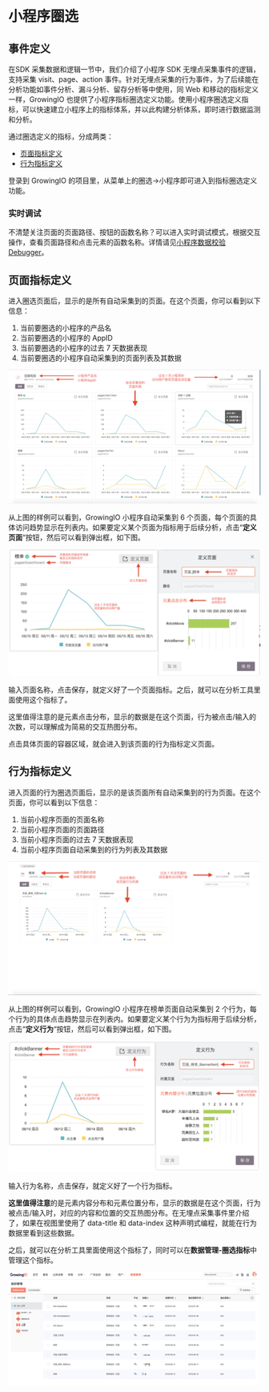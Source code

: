 # 小程序圈选

## 事件定义

在SDK 采集数据和逻辑一节中，我们介绍了小程序 SDK 无埋点采集事件的逻辑，支持采集 visit、page、action 事件。针对无埋点采集的行为事件，为了后续能在分析功能如事件分析、漏斗分析、留存分析等中使用，同 Web 和移动的指标定义一样，GrowingIO 也提供了小程序指标圈选定义功能。使用小程序圈选定义指标，可以快速建立小程序上的指标体系，并以此构建分析体系，即时进行数据监测和分析。

通过圈选定义的指标，分成两类：

* [页面指标定义](xiao-cheng-xu-quan-xuan.md#ye-mian-zhi-biao-ding-yi)
* [行为指标定义](xiao-cheng-xu-quan-xuan.md#hang-wei-zhi-biao-ding-yi)

登录到 GrowingIO 的项目里，从菜单上的圈选-&gt;小程序即可进入到指标圈选定义功能。

### 实时调试 

不清楚关注页面的页面路径、按钮的函数名称？可以进入实时调试模式，根据交互操作，查看页面路径和点击元素的函数名称。详情请见[小程序数据校验Debugger](../../sdk-integration/growingio-debugger.md#growingio-web-debugger)。

## 页面指标定义

进入圈选页面后，显示的是所有自动采集到的页面。在这个页面，你可以看到以下信息：

1. 当前要圈选的小程序的产品名
2. 当前要圈选的小程序的 AppID
3. 当前要圈选的小程序的过去 7 天数据表现
4. 当前要圈选的小程序自动采集到的页面列表及其数据

![](../../.gitbook/assets/image%20%2813%29.png)

从上图的样例可以看到，GrowingIO 小程序自动采集到 6 个页面，每个页面的具体访问趋势显示在列表内。如果要定义某个页面为指标用于后续分析，点击“**定义页面**“按钮，然后可以看到弹出框，如下图。

![](../../.gitbook/assets/image%20%281%29.png)

输入页面名称，点击保存，就定义好了一个页面指标。之后，就可以在分析工具里面使用这个指标了。

这里值得注意的是元素点击分布，显示的数据是在这个页面，行为被点击/输入的次数，可以理解成为简易的交互热图分布。

点击具体页面的容器区域，就会进入到该页面的行为指标定义页面。

## 行为指标定义

进入页面的行为圈选页面后，显示的是该页面所有自动采集到的行为页面。在这个页面，你可以看到以下信息：

1. 当前小程序页面的页面名称
2. 当前小程序页面的页面路径
3. 当前小程序页面的过去 7 天数据表现
4. 当前小程序页面自动采集到的行为列表及其数据

![](../../.gitbook/assets/image%20%284%29.png)

从上图的样例可以看到，GrowingIO 小程序在榜单页面自动采集到 2 个行为，每个行为的具体点击趋势显示在列表内。如果要定义某个行为为指标用于后续分析，点击“**定义行为**“按钮，然后可以看到弹出框，如下图。

![](../../.gitbook/assets/image%20%288%29.png)

输入行为名称，点击保存，就定义好了一个行为指标。

**这里值得注意**的是元素内容分布和元素位置分布，显示的数据是在这个页面，行为被点击/输入时，对应的内容和位置的交互热图分布。在无埋点采集事件里介绍了，如果在视图里使用了 data-title 和 data-index 这种声明式编程，就能在行为数据里看到这些数据。

之后，就可以在分析工具里面使用这个指标了，同时可以在**数据管理-圈选指标**中管理这个指标。

![](../../.gitbook/assets/image%20%2812%29.png)

